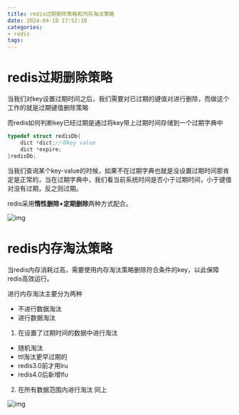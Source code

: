```yaml
---
title: redis过期删除策略和内存淘汰策略
date: 2024-04-18 17:52:18
categories:
- redis
tags:
---
```


# redis过期删除策略
当我们对key设置过期时间之后，我们需要对已过期的键值对进行删除，而做这个工作的就是过期键值删除策略

而redis如何判断key已经过期是通过将key带上过期时间存储到一个过期字典中
```c++
typedef struct redisDb{
	dict *dict;//存key value
	dict *expire;
}redisDb;
```
当我们查询某个key-value的时候，如果不在过期字典也就是没设置过期时间那肯定是正常的，当在过期字典中，我们看当前系统时间是否小于过期时间，小于键值对没有过期，反之则过期。

redis采用**惰性删除+定期删除**两种方式配合。

![img](\redis过期删除策略和内存淘汰策略\过期删除策略.jpg)

# redis内存淘汰策略
当redis内存消耗过高，需要使用内存淘汰策略删除符合条件的key，以此保障redis高效运行。

进行内存淘汰主要分为两种
- 不进行数据淘汰
- 进行数据淘汰

1. 在设置了过期时间的数据中进行淘汰
- 随机淘汰
- ttl淘汰更早过期的
- redis3.0前才用lru
- redis4.0后新增lfu
2. 在所有数据范围内进行淘汰
同上

![img](\redis过期删除策略和内存淘汰策略\内存淘汰策略.jpg)